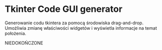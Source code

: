 # Tkinter Code GUI generator

Generowanie codu tkintera za pomocą środowiska drag-and-drop.
Umożliwia zmianę właściwości widgetów i wyświetla informacje na temat położenia.

NIEDOKOŃCZONE
